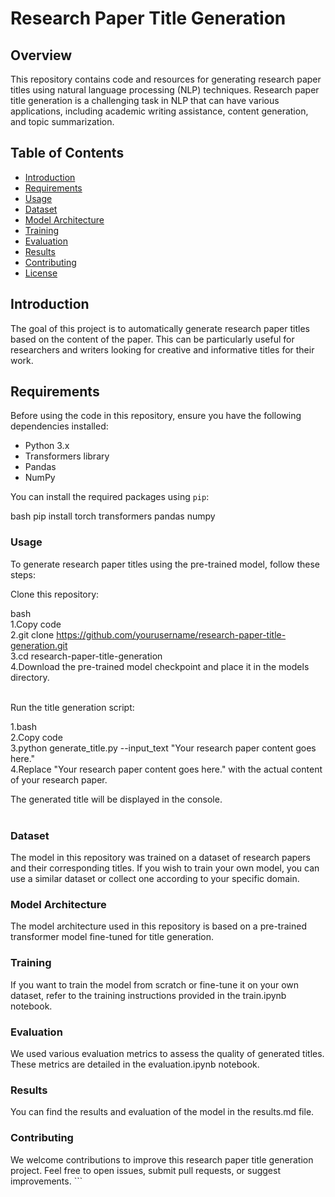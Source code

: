 # Research Paper Title Generation

## Overview

This repository contains code and resources for generating research paper titles using natural language processing (NLP) techniques. Research paper title generation is a challenging task in NLP that can have various applications, including academic writing assistance, content generation, and topic summarization.

## Table of Contents

- [Introduction](#introduction)
- [Requirements](#requirements)
- [Usage](#usage)
- [Dataset](#dataset)
- [Model Architecture](#model-architecture)
- [Training](#training)
- [Evaluation](#evaluation)
- [Results](#results)
- [Contributing](#contributing)
- [License](#license)

## Introduction

The goal of this project is to automatically generate research paper titles based on the content of the paper. This can be particularly useful for researchers and writers looking for creative and informative titles for their work.

## Requirements

Before using the code in this repository, ensure you have the following dependencies installed:

- Python 3.x
- Transformers library
- Pandas
- NumPy

You can install the required packages using `pip`:

bash
pip install torch transformers pandas numpy

<h3>
Usage</h3>
To generate research paper titles using the pre-trained model, follow these steps:<br>

Clone this repository:<br>

bash<br>
1.Copy code<br>
2.git clone https://github.com/yourusername/research-paper-title-generation.git<br>
3.cd research-paper-title-generation<br>
4.Download the pre-trained model checkpoint and place it in the models directory.<br> <br>

Run the title generation script:<br>

1.bash <br>
2.Copy code <br>
3.python generate_title.py --input_text "Your research paper content goes here." <br>
4.Replace "Your research paper content goes here." with the actual content of your research paper. <br>

The generated title will be displayed in the console. <br> <br>

<h3>Dataset</h3>
The model in this repository was trained on a dataset of research papers and their corresponding titles. If you wish to train your own model, you can use a similar dataset or collect one according to your specific domain.

<h3>Model Architecture</h3>
The model architecture used in this repository is based on a pre-trained transformer model fine-tuned for title generation.

<h3>Training</h3>
If you want to train the model from scratch or fine-tune it on your own dataset, refer to the training instructions provided in the train.ipynb notebook.

<h3>Evaluation</h3>
We used various evaluation metrics to assess the quality of generated titles. These metrics are detailed in the evaluation.ipynb notebook.

<h3>Results</h3>
You can find the results and evaluation of the model in the results.md file.

<h3>Contributing</h3>
We welcome contributions to improve this research paper title generation project. Feel free to open issues, submit pull requests, or suggest improvements.
```
